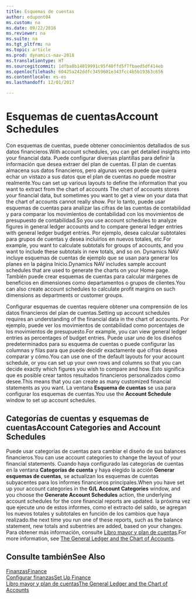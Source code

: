 ```yaml
---
title: Esquemas de cuentas
author: edupont04
ms.custom: na
ms.date: 09/22/2016
ms.reviewer: na
ms.suite: na
ms.tgt_pltfrm: na
ms.topic: article
ms.prod: dynamics-nav-2018
ms.translationtype: HT
ms.sourcegitcommit: 1dfba8b14019991c95f40ffd5f7fbaed5df414eb
ms.openlocfilehash: 60425a242ddfc3459601e343fcc4b5b19363c656
ms.contentlocale: es-es
ms.lasthandoff: 12/01/2017

---
```


# <a name="account-schedules"></a><span data-ttu-id="07410-102">Esquemas de cuentas</span><span class="sxs-lookup"><span data-stu-id="07410-102">Account Schedules</span></span>
<span data-ttu-id="07410-103">Con esquemas de cuentas, puede obtener conocimientos detallados de sus datos financieros.</span><span class="sxs-lookup"><span data-stu-id="07410-103">With account schedules, you can get detailed insights into your financial data.</span></span> <span data-ttu-id="07410-104">Puede configurar diversas plantillas para definir la información que desea extraer del plan de cuentas. El plan de cuentas almacena sus datos financieros, pero algunas veces puede que quiera echar un vistazo a sus datos que el plan de cuentas no puede mostrar realmente.</span><span class="sxs-lookup"><span data-stu-id="07410-104">You can set up various layouts to define the information that you want to extract from the chart of accounts The chart of accounts stores your financial data, but sometimes you want to get a view on your data that the chart of accounts cannot really show.</span></span> <span data-ttu-id="07410-105">Por lo tanto, puede usar esquemas de cuentas para analizar las cifras de las cuentas de contabilidad y para comparar los movimientos de contabilidad con los movimientos de presupuesto de contabilidad.</span><span class="sxs-lookup"><span data-stu-id="07410-105">So you use account schedules to analyze figures in general ledger accounts and to compare general ledger entries with general ledger budget entries.</span></span>
<span data-ttu-id="07410-106">Por ejemplo, desea calcular subtotales para grupos de cuentas y desea incluirlos en nuevos totales, etc.</span><span class="sxs-lookup"><span data-stu-id="07410-106">For example, you want to calculate subtotals for groups of accounts, and you want to include these subtotals in new totals, and so on.</span></span>
<span data-ttu-id="07410-107">Dynamics NAV incluye esquemas de cuentas de ejemplo que se usan para generar los planes en la página Inicio.</span><span class="sxs-lookup"><span data-stu-id="07410-107">Dynamics NAV includes sample account schedules that are used to generate the charts on your Home page.</span></span> <span data-ttu-id="07410-108">También puede crear esquemas de cuentas para calcular márgenes de beneficios en dimensiones como departamentos o grupos de clientes.</span><span class="sxs-lookup"><span data-stu-id="07410-108">You can also create account schedules to calculate profit margins on such dimensions as departments or customer groups.</span></span>  

<span data-ttu-id="07410-109">Configurar esquemas de cuentas requiere obtener una comprensión de los datos financieros del plan de cuentas.</span><span class="sxs-lookup"><span data-stu-id="07410-109">Setting up account schedules requires an understanding of the financial data in the chart of accounts.</span></span>
<span data-ttu-id="07410-110">Por ejemplo, puede ver los movimientos de contabilidad como porcentajes de los movimientos de presupuesto.</span><span class="sxs-lookup"><span data-stu-id="07410-110">For example, you can view general ledger entries as percentages of budget entries.</span></span>
<span data-ttu-id="07410-111">Puede usar uno de los diseños predeterminados para su esquema de cuentas o puede configurar las columnas y filas para que puede decidir exactamente qué cifras desea comparar y cómo.</span><span class="sxs-lookup"><span data-stu-id="07410-111">You can use one of the default layouts for your account schedule, or you can set up your own rows and columns so that you can decide exactly which figures you wish to compare and how.</span></span>
<span data-ttu-id="07410-112">Esto significa que es posible crear tantos resultados financieros personalizados como desee.</span><span class="sxs-lookup"><span data-stu-id="07410-112">This means that you can create as many customized financial statements as you want.</span></span> <span data-ttu-id="07410-113">La ventana **Esquema de cuentas** se usa para configurar los esquemas de cuentas.</span><span class="sxs-lookup"><span data-stu-id="07410-113">You use the **Account Schedule** window to set up account schedules.</span></span>  

## <a name="account-categories-and-account-schedules"></a><span data-ttu-id="07410-114">Categorías de cuentas y esquemas de cuentas</span><span class="sxs-lookup"><span data-stu-id="07410-114">Account Categories and Account Schedules</span></span>
<span data-ttu-id="07410-115">Puede usar categorías de cuentas para cambiar el diseño de sus balances financieros.</span><span class="sxs-lookup"><span data-stu-id="07410-115">You can use account categories to change the layout of your financial statements.</span></span> <span data-ttu-id="07410-116">Cuando haya configurado las categorías de cuentas en la ventana **Categorías de cuenta** y haya elegido la acción **Generar esquemas de cuentas**, se actualizan los esquemas de cuentas subyacentes para los informes financieros principales.</span><span class="sxs-lookup"><span data-stu-id="07410-116">When you have set up your account categories in the **G/L Account Categories** window, and you choose the **Generate Account Schedules** action, the underlying account schedules for the core financial reports are updated.</span></span> <span data-ttu-id="07410-117">la próxima vez que ejecute uno de estos informes, como el extracto del saldo, se agregan los nuevos totales y subtotales en función de los cambios que haya realizado.</span><span class="sxs-lookup"><span data-stu-id="07410-117">the next time you run one of these reports, such as the balance statement, new totals and subentries are added, based on your changes.</span></span> <span data-ttu-id="07410-118">Para obtener más información, consulte [Libro mayor y plan de cuentas](finance-general-ledger.md).</span><span class="sxs-lookup"><span data-stu-id="07410-118">For more information, see [The General Ledger and the Chart of Accounts](finance-general-ledger.md).</span></span>    
## <a name="see-also"></a><span data-ttu-id="07410-119">Consulte también</span><span class="sxs-lookup"><span data-stu-id="07410-119">See Also</span></span>
[<span data-ttu-id="07410-120">Finanzas</span><span class="sxs-lookup"><span data-stu-id="07410-120">Finance</span></span>](finance.md)  
[<span data-ttu-id="07410-121">Configurar finanzas</span><span class="sxs-lookup"><span data-stu-id="07410-121">Set Up Finance</span></span>](finance-setup-finance.md)  
[<span data-ttu-id="07410-122">Libro mayor y plan de cuentas</span><span class="sxs-lookup"><span data-stu-id="07410-122">The General Ledger and the Chart of Accounts</span></span>](finance-general-ledger.md)  

